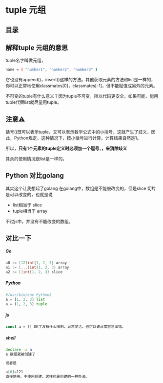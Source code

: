 # tuple 元组
## [目录](./summary.md)
## 解释tuple 元组的意思

tuple名字叫做元组，
```bash
name = ( "number1", "number2", "number3" )

```
它也没有append()，insert()这样的方法。其他获取元素的方法和list是一样的，你可以正常地使用classmates[0]，classmates[-1]，但不能赋值成另外的元素。

不可变的tuple有什么意义？因为tuple不可变，所以代码更安全。如果可能，能用tuple代替list就尽量用tuple。

## 注意⚠️

括号()既可以表示tuple，又可以表示数学公式中的小括号，这就产生了歧义，因此，Python规定，这种情况下，按小括号进行计算，计算结果自然是1。

所以，**只有1个元素的tuple定义时必须加一个逗号`,`，来消除歧义**

其余的使用情况跟list是一样的。

## Python 对比golang
其实这个让我想起了golang
在golang中，数组是不能被改变的，但是slice 切片是可以改变的，也就是说
- list相当于 slice
- tuple相当于 array

不过js中，并没有不能改变的数组。
## 对比一下

##### Go

```Go
a0 := [12]int{1, 2, 3} array
a1 := [...]int{1, 2, 3} array
a2 := []int{1, 2, 3} slice
```
##### Python

```Python
#/usr/bin/env Python3
a = [1, 2, 3] list
a = (1, 2, 3) tuple
```
##### js

```js
const a = [] OK了没有什么限制，异常灵活，也可以说异常容易出错。
```
##### shell
```bash
declare -a a
a 数组就被创建了

或者是

a[0]=121
直接使用，不使用创建，这样也是创建的一种办法。
```
